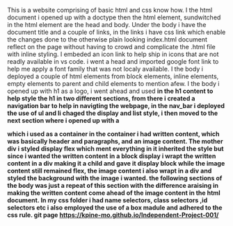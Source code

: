 This is a website comprising of basic html and css know how. I the html document i opened up with a doctype then the html element, sundwitched in the html element are the head and body. Under the body i have the document title and a couple of links, in the links i have css link which enable the changes done to the otherwise plain looking index.html document reflect on the page without having to crowd and complicate the .html file with inline styling. I embeded an icon link to help ship in icons that are not readly available in vs code. i went a head and imported google font link to help me apply a font family that was not localy available. I the body i deployed a couple of html elements from block elements, inline elements, empty elements to parent and child elements to mention afew. I the body i opened up with h1 as a logo, i went ahead and used <b> in the h1 content to help style the h1 in two different sections, from there i created a navigation bar to help in navigting the webpage, in the nav_bar i deployed the use of ul and li chaged the display and list style, i then moved to the next section where i opened up with a <div> which i used as a container in the container i had written content, which was basically header and paragraphs, and an image content. The mother div i styled display flex which ment everything in it inherited the style but since i wanted the written content in a block display i wrapt the written content in a div making it a child and gave it display block while the image content still remained flex, the image content i also wrapt in a div and styled the background with the image i wanted. the following sections of the body was just a repeat of this section with the difference araising in making the written content come ahead of the image content in the html document. In my css folder i had name selectors, class selectors ,id selectors etc i also employed the use of a box madule and adhered to the css rule.
git page https://kpine-mo.github.io/Independent-Project-001/